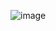 ![image](https://user-images.githubusercontent.com/71135290/142166109-c3297c78-bd73-4ea1-87db-bac089688351.png)
